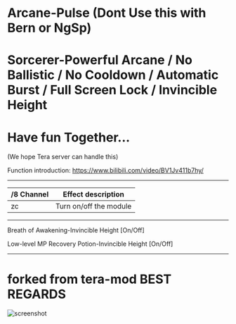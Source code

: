 # Arcane-Pulse (Dont Use this with Bern or NgSp)

# Sorcerer-Powerful Arcane / No Ballistic / No Cooldown / Automatic Burst / Full Screen Lock / Invincible Height



# Have fun Together...

(We hope Tera server can handle this)

Function introduction: https://www.bilibili.com/video/BV1Jv411b7hy/

------

/8 Channel | Effect description
--- | ---
zc | Turn on/off the module

---

Breath of Awakening-Invincible Height [On/Off]

Low-level MP Recovery Potion-Invincible Height [On/Off]

---


# forked from tera-mod BEST REGARDS
![screenshot](https://github.com/tera-mod/Arcane-Pulse/blob/main/screenshot/01.png)
